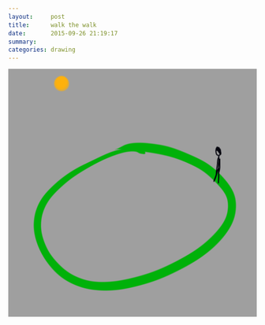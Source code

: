 ```yaml
---
layout:     post
title:      walk the walk
date:       2015-09-26 21:19:17
summary:    
categories: drawing
---
```

![walk the walk](/images/diary/walk-the-walk.png "Walking feels good.")
